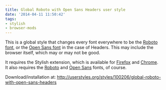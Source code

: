 ```yaml
---
title: Global Roboto with Open Sans Headers user style
date: '2014-04-11 11:50:42'
tags:
- stylish
- browser-mods
---
```


<!--
<div id="slidr-roboto-opensans-style" style="display: inline-block; max-width:100%">
  <div data-slidr="one">
    <a href="/content/images/2014/Apr/Pages_-_Mozilla_Firefox_2014-04-26_16-39-56.png" target="_blank"><img src="/content/images/2014/Apr/Pages_-_Mozilla_Firefox_2014-04-26_16-39-56_thumb.jpg"/></a>
    <small><a href="https://www.facebook.com/"> Facebook </a> - Before</small>
  </div>
  <div data-slidr="two">
    <a href="/content/images/2014/Apr/Pages_-_Mozilla_Firefox_2014-04-26_16-40-23.png" target="_blank"><img src="/content/images/2014/Apr/Pages_-_Mozilla_Firefox_2014-04-26_16-40-23_thumb.jpg"/></a>
    <small><a href="https://www.facebook.com/"> Facebook </a> - After</small>
  </div>
  <div data-slidr="three">
    <a href="/content/images/2014/Apr/Coding_Horror_-_Mozilla_Firefox_2014-04-26_16-42-35.png" target="_blank"><img src="/content/images/2014/Apr/Coding_Horror_-_Mozilla_Firefox_2014-04-26_16-42-35_thumb.jpg"/></a>
    <small><a href="http://blog.codinghorror.com/"> Coding Horror </a> - Before</small>
  </div>
  <div data-slidr="four">
    <a href="/content/images/2014/Apr/Coding_Horror_-_Mozilla_Firefox_2014-04-26_16-43-03.png" target="_blank"><img src="/content/images/2014/Apr/Coding_Horror_-_Mozilla_Firefox_2014-04-26_16-43-03_thumb.jpg"/></a>
    <small><a href="http://blog.codinghorror.com/"> Coding Horror </a> - After</small>
  </div>
</div>

<script type="text/javascript" src="/assets/js/slidr.min.js"></script>

<script>
var s = slidr.create('slidr-roboto-opensans-style', {
	keyboard: true,
    touch: true,
    controls: 'none',
    breadcrumbs: true,
    pause: true,
    theme: '#22313F'
});
s.add('h', ['one', 'two', 'three', 'four', 'one']);
s.auto();
</script>
-->

This is a global style that changes every font everywhere to be the [Roboto font](https://www.google.com/fonts/specimen/Roboto), or the [Open Sans font](http://www.google.com/fonts/specimen/Open+Sans) in the case of Headers. This may include the browser itself, which may or may not be good.

It requires the Stylish extension, which is available for [Firefox](https://addons.mozilla.org/en-US/firefox/addon/stylish/?src=external-userstyleshome) and [Chrome](https://chrome.google.com/webstore/detail/fjnbnpbmkenffdnngjfgmeleoegfcffe). It also requires the [Roboto](http://www.fontsquirrel.com/fonts/roboto) and [Open Sans](http://www.fontsquirrel.com/fonts/open-sans) fonts, of course.

Download/installation at: http://userstyles.org/styles/100206/global-roboto-with-open-sans-headers